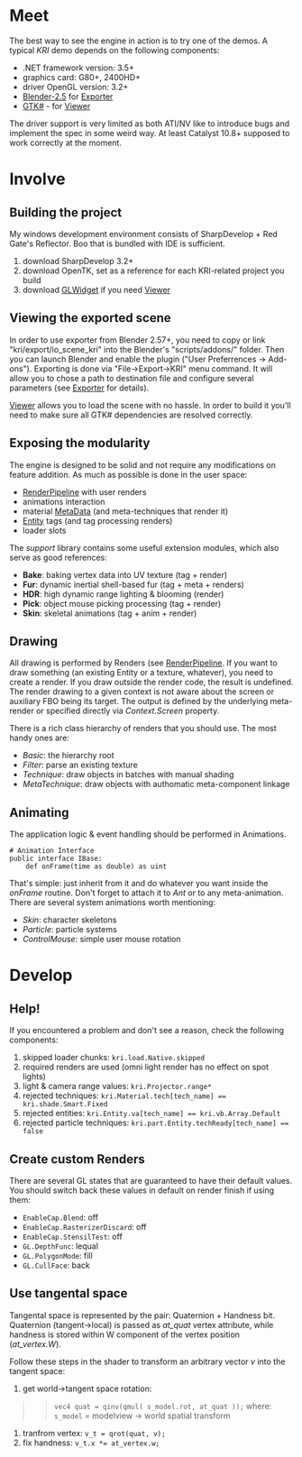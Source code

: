 # Meet #

The best way to see the engine in action is to try one of the demos. A typical _KRI_ demo depends on the following components:
  * .NET framework version: 3.5+
  * graphics card: G80+, 2400HD+
  * driver OpenGL version: 3.2+
  * [Blender-2.5](http://www.blender.org/download/get-blender/) for [Exporter](Exporter.md)
  * [GTK#](http://ftp.novell.com/pub/mono/gtk-sharp/) - for [Viewer](Viewer.md)

The driver support is very limited as both ATI/NV like to introduce bugs and implement the spec in some weird way. At least Catalyst 10.8+ supposed to work correctly at the moment.


# Involve #

## Building the project ##

My windows development environment consists of SharpDevelop + Red Gate's Reflector. Boo that is bundled with IDE is sufficient.
  1. download SharpDevelop 3.2+
  1. download OpenTK, set as a reference for each KRI-related project you build
  1. download [GLWidget](http://sourceforge.net/projects/glwidget/) if you need [Viewer](Viewer.md)


## Viewing the exported scene ##

In order to use exporter from Blender 2.57+, you need to copy or link "kri/export/io\_scene\_kri" into the Blender's "scripts/addons/" folder. Then you can launch Blender and enable the plugin ("User Preferrences -> Add-ons"). Exporting is done via "File->Export->KRI" menu command. It will allow you to chose a path to destination file and configure several parameters (see [Exporter](Exporter.md) for details).

[Viewer](Viewer.md) allows you to load the scene with no hassle. In order to build it you'll need to make sure all GTK# dependencies are resolved correctly.


## Exposing the modularity ##

The engine is designed to be solid and not require any modifications on feature addition. As much as possible is done in the user space:
  * [RenderPipeline](RenderPipeline.md) with user renders
  * animations interaction
  * material [MetaData](MetaData.md) (and meta-techniques that render it)
  * [Entity](Entity.md) tags (and tag processing renders)
  * loader slots

The _support_ library contains some useful extension modules, which also serve as good references:
  * **Bake**: baking vertex data into UV texture (tag + render)
  * **Fur**: dynamic inertial shell-based fur (tag + meta + renders)
  * **HDR**: high dynamic range lighting & blooming (render)
  * **Pick**: object mouse picking processing (tag + render)
  * **Skin**: skeletal animations (tag + anim + render)


## Drawing ##

All drawing is performed by Renders (see [RenderPipeline](RenderPipeline.md). If you want to draw something (an existing Entity or a texture, whatever), you need to create a render. If you draw outside the render code, the result is undefined.
The render drawing to a given context is not aware about the screen or auxiliary FBO being its target. The output is defined by the underlying meta-render or specified directly via _Context.Screen_ property.

There is a rich class hierarchy of renders that you should use. The most handy ones are:
  * _Basic_: the hierarchy root
  * _Filter_: parse an existing texture
  * _Technique_: draw objects in batches with manual shading
  * _MetaTechnique_: draw objects with authomatic meta-component linkage


## Animating ##

The application logic & event handling should be performed in Animations.
```
# Animation Interface
public interface IBase:
	def onFrame(time as double) as uint
```
That's simple: just inherit from it and do whatever you want inside the _onFrame_ routine. Don't forget to attach it to _Ant_ or to any meta-animation.
There are several system animations worth mentioning:
  * _Skin_: character skeletons
  * _Particle_: particle systems
  * _ControlMouse_: simple user mouse rotation



# Develop #

## Help! ##

If you encountered a problem and don't see a reason, check the following components:
  1. skipped loader chunks: `kri.load.Native.skipped`
  1. required renders are used (omni light render has no effect on spot lights)
  1. light & camera range values: `kri.Projector.range*`
  1. rejected techniques: `kri.Material.tech[tech_name] == kri.shade.Smart.Fixed`
  1. rejected entities: `kri.Entity.va[tech_name] == kri.vb.Array.Default`
  1. rejected particle techniques: `kri.part.Entity.techReady[tech_name] == false`


## Create custom Renders ##

There are several GL states that are guaranteed to have their default values.
You should switch back these values in default on render finish if using them:
  * `EnableCap.Blend`: off
  * `EnableCap.RasterizerDiscard`: off
  * `EnableCap.StensilTest`: off
  * `GL.DepthFunc`: lequal
  * `GL.PolygonMode`: fill
  * `GL.CullFace`: back


## Use tangental space ##

Tangental space is represented by the pair: Quaternion + Handness bit.
Quaternion (tangent->local) is passed as _at\_quat_ vertex attribute, while handness is stored within W component of the vertex position (_at\_vertex.W_).

Follow these steps in the shader to transform an arbitrary vector _v_ into the tangent space:
  1. get world->tangent space rotation:
> > ` vec4 quat = qinv(qmul( s_model.rot, at_quat )); `
> > where: `s_model` = modelview -> world spatial transform
  1. tranfrom vertex: `v_t = qrot(quat, v);`
  1. fix handness: `v_t.x *= at_vertex.w;`